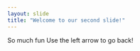 ```yaml
---
layout: slide
title: "Welcome to our second slide!"
---
```

So much fun
Use the left arrow to go back!
